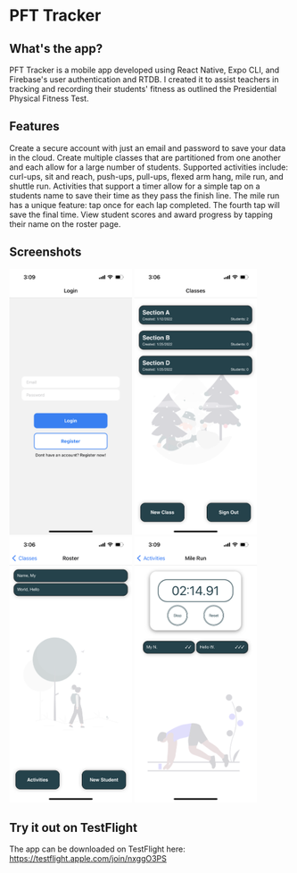 # PFT Tracker

## What's the app?

PFT Tracker is a mobile app developed using React Native, Expo CLI, and Firebase's user authentication and RTDB. I created it to assist teachers in tracking and recording their students' fitness as outlined the Presidential Physical Fitness Test.

## Features

Create a secure account with just an email and password to save your data in the cloud. Create multiple classes that are partitioned from one another and each allow for a large number of students. Supported activities include: curl-ups, sit and reach, push-ups, pull-ups, flexed arm hang, mile run, and shuttle run. Activities that support a timer allow for a simple tap on a students name to save their time as they pass the finish line. The mile run has a unique feature: tap once for each lap completed. The fourth tap will save the final time. View student scores and award progress by tapping their name on the roster page.

## Screenshots

<p float="left">
  <img src="https://github.com/casciand/PFT-Tracker/blob/main/images/login.PNG" alt="Login" width="220">
  <img src="https://github.com/casciand/PFT-Tracker/blob/main/images/class.PNG" alt="Class" width="220">
  <img src="https://github.com/casciand/PFT-Tracker/blob/main/images/roster.PNG" alt="Roster" width="220">
  <img src="https://github.com/casciand/PFT-Tracker/blob/main/images/mile.PNG" alt="Mile Run" width="220">
</p>

## Try it out on TestFlight

The app can be downloaded on TestFlight here: https://testflight.apple.com/join/nxggO3PS
